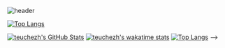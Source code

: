 ![header](https://capsule-render.vercel.app/api?type=waving&color=gradient&height=256&section=header&text=hello!&fontSize=75&animation=fadeIn&fontAlignY=38)

[![Top Langs](https://github-readme-stats.vercel.app/api/top-langs/?username=kazaxx&layout=compact)](https://github.com/anuraghazra/github-readme-stats)

[![teuchezh's GitHub Stats](https://github-readme-stats.vercel.app/api?username=teuchezh&count_private=true&show_icons=true&theme=buefy)](https://github.com/teuchezh)
[![teuchezh's wakatime stats](https://github-readme-stats.vercel.app/api/wakatime?username=teuchezh&layout=compact&theme=buefy)](https://github.com/teuchezh)
[![Top Langs](https://github-readme-stats.vercel.app/api/top-langs/?username=teuchezh&layout=compact&theme=buefy)](https://github.com/teuchezh)
-->
